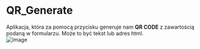 # QR_Generate
 Aplikacja, która za pomocą przycisku generuje nam <b>QR CODE</b> z zawartością podaną w formularzu. Może to być tekst lub adres html.<br>
![image](https://user-images.githubusercontent.com/66377435/201069063-5bcdd9a4-3833-4037-b3ea-3c70efb16ac9.png)

